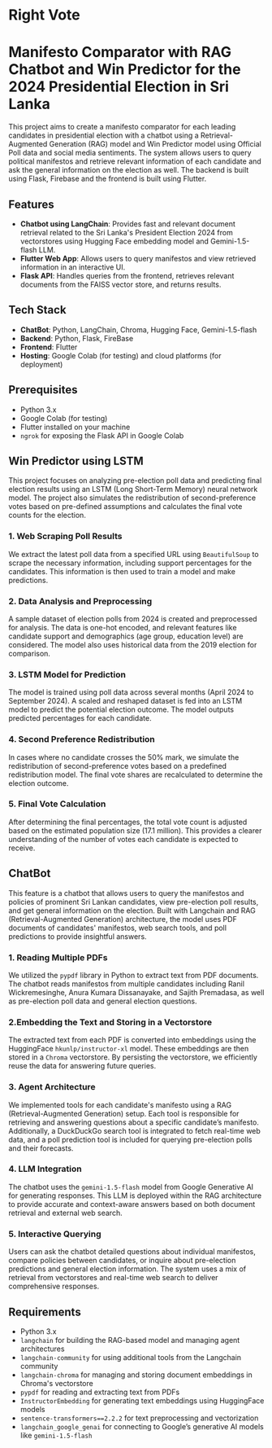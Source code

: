 # Right Vote

# Manifesto Comparator with RAG Chatbot and Win Predictor for the 2024 Presidential Election in Sri Lanka

This project aims to create a manifesto comparator for each leading candidates in presidential election with a chatbot using a Retrieval-Augmented Generation (RAG) model and Win Predictor model using Official Poll data and social media sentiments. The system allows users to query political manifestos and retrieve relevant information of each candidate and ask the general information on the election as well. The backend is built using Flask, Firebase and the frontend is built using Flutter.

## Features

- **Chatbot using LangChain**: Provides fast and relevant document retrieval related to the Sri Lanka's President Election 2024 from vectorstores using Hugging Face embedding model and Gemini-1.5-flash LLM.
- **Flutter Web App**: Allows users to query manifestos and view retrieved information in an interactive UI.
- **Flask API**: Handles queries from the frontend, retrieves relevant documents from the FAISS vector store, and returns results.

## Tech Stack
- **ChatBot**: Python, LangChain, Chroma, Hugging Face, Gemini-1.5-flash
- **Backend**: Python, Flask, FireBase
- **Frontend**: Flutter
- **Hosting**: Google Colab (for testing) and cloud platforms (for deployment)

## Prerequisites

- Python 3.x
- Google Colab (for testing)
- Flutter installed on your machine
- `ngrok` for exposing the Flask API in Google Colab


## Win Predictor using LSTM

This project focuses on analyzing pre-election poll data and predicting final election results using an LSTM (Long Short-Term Memory) neural network model. The project also simulates the redistribution of second-preference votes based on pre-defined assumptions and calculates the final vote counts for the election.

### 1. Web Scraping Poll Results
We extract the latest poll data from a specified URL using `BeautifulSoup` to scrape the necessary information, including support percentages for the candidates. This information is then used to train a model and make predictions.

### 2. Data Analysis and Preprocessing
A sample dataset of election polls from 2024 is created and preprocessed for analysis. The data is one-hot encoded, and relevant features like candidate support and demographics (age group, education level) are considered. The model also uses historical data from the 2019 election for comparison.

### 3. LSTM Model for Prediction
The model is trained using poll data across several months (April 2024 to September 2024). A scaled and reshaped dataset is fed into an LSTM model to predict the potential election outcome. The model outputs predicted percentages for each candidate.

### 4. Second Preference Redistribution
In cases where no candidate crosses the 50% mark, we simulate the redistribution of second-preference votes based on a predefined redistribution model. The final vote shares are recalculated to determine the election outcome.

### 5. Final Vote Calculation
After determining the final percentages, the total vote count is adjusted based on the estimated population size (17.1 million). This provides a clearer understanding of the number of votes each candidate is expected to receive.

## ChatBot 

This feature is a chatbot that allows users to query the manifestos and policies of prominent Sri Lankan candidates, view pre-election poll results, and get general information on the election. Built with Langchain and RAG (Retrieval-Augmented Generation) architecture, the model uses PDF documents of candidates' manifestos, web search tools, and poll predictions to provide insightful answers.

### 1. Reading Multiple PDFs
We utilized the `pypdf` library in Python to extract text from PDF documents. The chatbot reads manifestos from multiple candidates including Ranil Wickremesinghe, Anura Kumara Dissanayake, and Sajith Premadasa, as well as pre-election poll data and general election questions.

### 2.Embedding the Text and Storing in a Vectorstore
The extracted text from each PDF is converted into embeddings using the HuggingFace `hkunlp/instructor-xl` model. These embeddings are then stored in a `Chroma` vectorstore. By persisting the vectorstore, we efficiently reuse the data for answering future queries.

### 3. Agent Architecture
We implemented tools for each candidate's manifesto using a RAG (Retrieval-Augmented Generation) setup. Each tool is responsible for retrieving and answering questions about a specific candidate’s manifesto. Additionally, a DuckDuckGo search tool is integrated to fetch real-time web data, and a poll prediction tool is included for querying pre-election polls and their forecasts.

### 4. LLM Integration
The chatbot uses the `gemini-1.5-flash` model from Google Generative AI for generating responses. This LLM is deployed within the RAG architecture to provide accurate and context-aware answers based on both document retrieval and external web search.

### 5. Interactive Querying
Users can ask the chatbot detailed questions about individual manifestos, compare policies between candidates, or inquire about pre-election predictions and general election information. The system uses a mix of retrieval from vectorstores and real-time web search to deliver comprehensive responses.

## Requirements

- Python 3.x
- `langchain` for building the RAG-based model and managing agent architectures
- `langchain-community` for using additional tools from the Langchain community
- `langchain-chroma` for managing and storing document embeddings in Chroma's vectorstore
- `pypdf` for reading and extracting text from PDFs
- `InstructorEmbedding` for generating text embeddings using HuggingFace models
- `sentence-transformers==2.2.2` for text preprocessing and vectorization
- `langchain_google_genai` for connecting to Google’s generative AI models like `gemini-1.5-flash`

